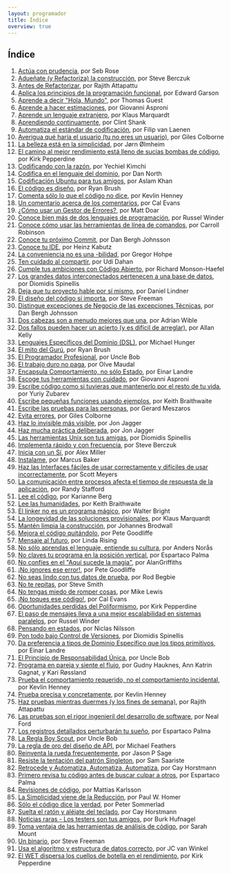 ```yaml
---
layout: programador
title: Índice
overview: true
---
```


## Índice

1. [Actúa con prudencia](actua-con-prudencia.html), por Seb Rose
2. [Adueñate (y Refactoriza) la construcción](aduenate-build.html), por Steve Berczuk
3. [Antes de Refactorizar](antes-de-refactorizar.html), por Rajith Attapattu
4. [Aplica los principios de la programación funcional](aplica-programacion-funcional.html), por Edward Garson
5. [Aprende a decir "Hola, Mundo"](aprende-decir-hola-mundo.html), por Thomas Guest
6. [Aprende a hacer estimaciones](aprende-estimaciones.html), por Giovanni Asproni
7. [Aprende un lenguaje extranjero](aprende-lenguaje-extranjero.html), por Klaus Marquardt
8. [Aprendiendo continuamente](aprendiendo-continuamente.html), por Clint Shank
9. [Automatiza el estándar de codificación](automatiza-estandar-codificacion.html), por Filip van Laenen
10. [Averigua qué haría el usuario (tu no eres un usuario)](averigua-que-haria-usuario.html), por Giles Colborne
11. [La belleza está en la simplicidad](belleza-simplicidad.html), por Jørn Ølmheim
12. [El camino al mejor rendimiento está lleno de sucias bombas de código](camino-al-rendimiento-bombas-codigo.html), por Kirk Pepperdine
13. [Codificando con la razón](codifica-con-la-razon.html), por Yechiel Kimchi
14. [Codifica en el lenguaje del dominio](codifica-en-lenguaje-del-dominio.html), por Dan North
15. [Codificación Ubuntu para tus amigos](codificacion-ubuntu.html), por Aslam Khan
16. [El código es diseño](codigo-es-disenno.html), por Ryan Brush
17. [Comenta sólo lo que el código no dice](comenta-codigo-no-dice.html), por Kevlin Henney
18. [Un comentario acerca de los comentarios](comentario-acerca-de-comentarios.html), por Cal Evans
19. [¿Cómo usar un Gestor de Errores?](como-usar-bug-tracker.html), por Matt Doar
20. [Conoce bien más de dos lenguajes de programación](conoce-bien-dos-lenguajes.html), por Russel Winder
21. [Conoce cómo usar las herramientas de línea de comandos](conoce-como-usar-linea-comando.html), por Carroll Robinson
22. [Conoce tu próximo Commit](conoce-proximo-commit.html), por Dan Bergh Johnsson
23. [Conoce tu IDE](conoce-tu-ide.html), por Heinz Kabutz
24. [La conveniencia no es una -bilidad](conveniencia.html), por Gregor Hohpe
25. [Ten cuidado al compartir](cuidado-al-compartir.html), por Udi Dahan
26. [Cumple tus ambiciones con Código Abierto](cumple-ambiciones-con-codigo-abierto.html), por Richard Monson-Haefel
27. [Los grandes datos interconectados pertenecen a una base de datos](datos-interconectados-pertenecen-base-de-datos.html), por Diomidis Spinellis
28. [Deja que tu proyecto hable por sí mismo](deja-proyecto-hable-por-si-mismo.html), por Daniel Lindner
29. [El diseño del código sí importa](diseno-en-codigo-importa.html), por Steve Freeman
30. [Distingue excepciones de Negocio de las excepciones Técnicas](distingue-excepciones-negocio-tecnicas.html), por Dan Bergh Johnsson
31. [Dos cabezas son a menudo mejores que una](dos-cabezas-mejor-una.html), por Adrian Wible
32. [Dos fallos pueden hacer un acierto (y es difícil de arreglar)](dos-fallos-pueden-hacer-acierto.html), por Allan Kelly
33. [Lenguajes Específicos del Dominio (DSL)](dsl.html), por Michael Hunger
34. [El mito del Gurú](el-mito-del-guru.html), por Ryan Brush
35. [El Programador Profesional](el-programador-profesional.html), por Uncle Bob
36. [El trabajo duro no paga](el-trabajo-duro-no-paga.html), por Olve Maudal
37. [Encapsula Comportamiento, no sólo Estado](encapsula-comportamiento.html), por Einar Landre
38. [Escoge tus herramientas con cuidado](escoge-herramientas-con-cuidado.html), por Giovanni Asproni
39. [Escribe código como si tuvieras que mantenerlo por el resto de tu vida](escribe-codigo-mantenerlo-por-vida.html), por Yuriy Zubarev
40. [Escribe pequeñas funciones usando ejemplos](escribe-funciones-con-ejemplos.html), por Keith Braithwaite
41. [Escribe las pruebas para las personas](escribe-pruebas-para-personas.html), por Gerard Meszaros
42. [Evita errores](evita-errores.html), por Giles Colborne
43. [Haz lo invisible más visible](haz-lo-invisible-mas-visible.html), por Jon Jagger
44. [Haz mucha práctica deliberada](haz-mucha-practica-deliberada.html), por Jon Jagger
45. [Las herramientas Unix son tus amigas](herramientas-unix-amigas.html), por Diomidis Spinellis
46. [Implementa rápido y con frecuencia](implementa-rapido-y-con-frecuencia.html), por Steve Berczuk
47. [Inicia con un Sí](inicia-con-un-si.html), por Alex Miller
48. [Instalame](instalame.html), por Marcus Baker
49. [Haz las Interfaces fáciles de usar correctamente y difíciles de usar incorrectamente](interfaces-faciles-usar.html), por Scott Meyers
50. [La comunicación entre procesos afecta el tiempo de respuesta de la aplicación](ipc-afecta.html), por Randy Stafford
51. [Lee el código](lee-el-codigo.html), por Karianne Berg
52. [Lee las humanidades](lee-humanidades.html), por Keith Braithwaite
53. [El linker no es un programa mágico](linker-no-magico.html), por Walter Bright
54. [La longevidad de las soluciones provisionales](longevidad-soluciones-provisionales.html), por Klaus Marquardt
55. [Mantén limpia la construcción](manten-limpia-construccion.html), por Johannes Brodwall
56. [Mejora el código quitándolo](mejora-codigo-quitandolo.html), por Pete Goodliffe
57. [Mensaje al futuro](mensaje-al-futuro.html), por Linda Rising
58. [No sólo aprendas el lenguaje, entiende su cultura](no-aprendas-lenguaje-entiende-su-cultura.html), por Anders Norås
59. [No claves tu programa en la posición vertical](no-claves-programa.html), por Espartaco Palma
60. [No confíes en el "Aquí sucede la magia"](no-confies-magia.html), por AlanGriffiths
61. [¡No ignores ese error!](no-ignores-error.html), por Pete Goodliffe
62. [No seas lindo con tus datos de prueba](no-seas-lindo-pruebas.html), por Rod Begbie
63. [No te repitas](no-te-repitas.html), por Steve Smith
64. [No tengas miedo de romper cosas](no-tengas-miedo-de-romper-cosas.html), por Mike Lewis
65. [¡No toques ese código!](no-toques-ese-codigo.html), por Cal Evans
66. [Oportunidades perdidas del Poliformismo](oportunidades-perdidas-polimorfismo.html), por Kirk Pepperdine
67. [El paso de mensajes lleva a una mejor escalabilidad en sistemas paralelos](paso-mensajes-mejor-escalabilidad.html), por Russel Winder
68. [Pensando en estados](pensando-en-estados.html), por Niclas Nilsson
69. [Pon todo bajo Control de Versiones](pon-todo-bajo-control-de-versiones.html), por Diomidis Spinellis
70. [Da preferencia a tipos de Dominio Específico que los tipos primitivos](preferencia-tipos-dominio-especifico.html), por Einar Landre
71. [El Principio de Responsabilidad Única](principio-responsabilidad-unica.html), por Uncle Bob
72. [Programa en pareja y siente el flujo](programa-en-pareja-siente-flujo.html), por Gudny Hauknes, Ann Katrin Gagnat, y Kari Røssland 
73. [Prueba el comportamiento requerido, no el comportamiento incidental](prueba-comportamiento-requerido-no-incidental.html), por Kevlin Henney
74. [Prueba precisa y concretamente](prueba-precisa-concretamente.html), por Kevlin Henney
75. [Haz pruebas mientras duermes (y los fines de semana)](pruebas-fin-de-semana.html), por Rajith Attapattu
76. [Las pruebas son el rigor ingenieril del desarrollo de software](pruebas-son-rigor-ingenieril.html), por Neal Ford
77. [Los registros detallados perturbarán tu sueño](registros-detallados-quitaran-sueno.html), por Espartaco Palma
78. [La Regla Boy Scout](regla-boy-scout.html), por Uncle Bob
79. [La regla de oro del diseño de API](regla-oro-api.html), por Michael Feathers
80. [Reinventa la rueda frecuentemente](reinventa-rueda-frecuentemente.html), por Jason P Sage
81. [Resiste la tentación del patrón Singleton](resiste-tentacion-singleton.html), por Sam Saariste
82. [Retrocede y Automatiza, Automatiza, Automatiza](retrocede-automatiza.html), por Cay Horstmann
83. [Primero revisa tu código antes de buscar culpar a otros](revisa-tu-codigo.html), por Espartaco Palma
84. [Revisiones de código](revisiones-codigo.html), por Mattias Karlsson
85. [La Simplicidad viene de la Reducción](simplicidad-reduccion.html), por Paul W. Homer
86. [Sólo el código dice la verdad](solo-codigo-dice-verdad.html), por Peter Sommerlad
87. [Suelta el ratón y aléjate del teclado](suelta-raton-alejate-teclado.html), por Cay Horstmann
88. [Noticias raras - Los testers son tus amigos](testers-amigos.html), por Burk Hufnagel
89. [Toma ventaja de las herramientas de análisis de código](toma-ventaja-analisis-codigo.html), por Sarah Mount
90. [Un binario](un-binario.html), por Steve Freeman
91. [Usa el algoritmo y estructura de datos correcto](usa-algoritmo-estructura-de-datos-correcto.html), por JC van Winkel
92. [El WET dispersa los cuellos de botella en el rendimiento](wet-dispersa-cuellos-de-botella.html), por Kirk Pepperdine

